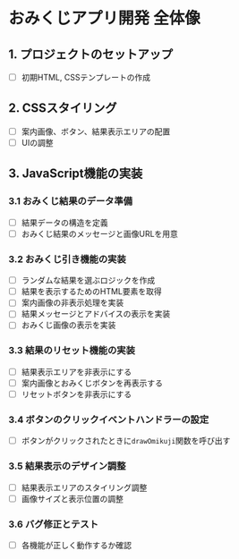# おみくじアプリ開発 全体像

## 1. プロジェクトのセットアップ
- [ ] 初期HTML, CSSテンプレートの作成

## 2. CSSスタイリング
- [ ] 案内画像、ボタン、結果表示エリアの配置
- [ ] UIの調整

## 3. JavaScript機能の実装

### 3.1 おみくじ結果のデータ準備
- [ ] 結果データの構造を定義
- [ ] おみくじ結果のメッセージと画像URLを用意

### 3.2 おみくじ引き機能の実装
- [ ] ランダムな結果を選ぶロジックを作成
- [ ] 結果を表示するためのHTML要素を取得
- [ ] 案内画像の非表示処理を実装
- [ ] 結果メッセージとアドバイスの表示を実装
- [ ] おみくじ画像の表示を実装

### 3.3 結果のリセット機能の実装
- [ ] 結果表示エリアを非表示にする
- [ ] 案内画像とおみくじボタンを再表示する
- [ ] リセットボタンを非表示にする

### 3.4 ボタンのクリックイベントハンドラーの設定
- [ ] ボタンがクリックされたときに`drawOmikuji`関数を呼び出す

### 3.5 結果表示のデザイン調整
- [ ] 結果表示エリアのスタイリング調整
- [ ] 画像サイズと表示位置の調整

### 3.6 バグ修正とテスト
- [ ] 各機能が正しく動作するか確認